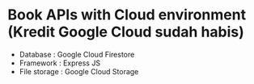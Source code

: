 # Book APIs with Cloud environment (Kredit Google Cloud sudah habis)

* Database : Google Cloud Firestore
* Framework : Express JS
* File storage : Google Cloud Storage
